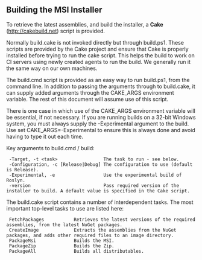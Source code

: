 ## Building the MSI Installer

To retrieve the latest assemblies, and build the installer, a **Cake** (http://cakebuild.net) script is provided.

Normally build.cake is not invoked directly but through build.ps1.
These scripts are provided by the Cake project and ensure that Cake is properly installed before trying to run the cake script. 
This helps the build to work on CI servers using newly created agents to run the build. We generally run it the same way on our own machines.

The build.cmd script is provided as an easy way to run build.ps1, from the command line.
In addition to passing the arguments through to build.cake, it can supply added arguments
through the CAKE_ARGS environment variable. The rest of this document will assume use of this script.

There is one case in which use of the CAKE_ARGS environment variable will be essential, if not necessary.
If you are running builds on a 32-bit Windows system, you must always supply the -Experimental argument
to the build. Use set CAKE_ARGS=-Experimental to ensure this is always done and avoid having to type
it out each time.

Key arguments to build.cmd / build:

```
 -Target, -t <task>                 The task to run - see below.
 -Configuration, -c [Release|Debug] The configuration to use (default is Release).
 -Experimental, -e                  Use the experimental build of Roslyn.
 -version                           Pass required version of the installer to build. A default value is specified in the Cake script.
 ```

The build.cake script contains a number of interdependent tasks. The most 
important top-level tasks to use are listed here:

```
 FetchPackages           Retrieves the latest versions of the required assemblies, from the latest NuGet packages.
 CreateImage             Extracts the assemblies from the NuGet packages, and adds other required files to an image directory.
 PackageMsi              Builds the MSI.
 PackageZip              Builds the Zip.
 PackageAll              Builds all distributables.
```
